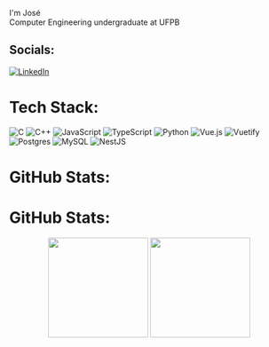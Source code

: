 I'm José<br>Computer Engineering undergraduate at UFPB<br>


## Socials:
[![LinkedIn](https://img.shields.io/badge/LinkedIn-%230077B5.svg?logo=linkedin&logoColor=white)](https://linkedin.com/in/josé-alves-oneto) 

# Tech Stack:
![C](https://img.shields.io/badge/c-%2300599C.svg?style=for-the-badge&logo=c&logoColor=white) ![C++](https://img.shields.io/badge/c++-%2300599C.svg?style=for-the-badge&logo=c%2B%2B&logoColor=white) ![JavaScript](https://img.shields.io/badge/javascript-%23323330.svg?style=for-the-badge&logo=javascript&logoColor=%23F7DF1E) ![TypeScript](https://img.shields.io/badge/typescript-%23007ACC.svg?style=for-the-badge&logo=typescript&logoColor=white) ![Python](https://img.shields.io/badge/python-3670A0?style=for-the-badge&logo=python&logoColor=ffdd54) ![Vue.js](https://img.shields.io/badge/vue.js-%2335495e.svg?style=for-the-badge&logo=vuedotjs&logoColor=%234FC08D) ![Vuetify](https://img.shields.io/badge/Vuetify-1867C0?style=for-the-badge&logo=vuetify&logoColor=AEDDFF) ![Postgres](https://img.shields.io/badge/postgres-%23316192.svg?style=for-the-badge&logo=postgresql&logoColor=white) ![MySQL](https://img.shields.io/badge/mysql-4479A1.svg?style=for-the-badge&logo=mysql&logoColor=white) ![NestJS](https://img.shields.io/badge/nestjs-%23E0234E.svg?style=for-the-badge&logo=nestjs&logoColor=white)
# GitHub Stats:
# GitHub Stats:
<p align="center">
  <img height="180em" src="https://nirzak-streak-stats.vercel.app/?user=Josea4848&theme=dark&hide_border=false"/>
  <img height="180em" src="https://github-readme-stats.vercel.app/api/top-langs/?username=Josea4848&theme=dark&hide_border=false&include_all_commits=true&count_private=true&layout=compact"/>
</p>

<!-- Proudly created with GPRM ( https://gprm.itsvg.in ) -->
